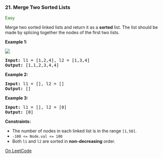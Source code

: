 ### 21. Merge Two Sorted Lists

<span style="color:green">Easy</span>

Merge two sorted linked lists and return it as a __sorted__ list. 
The list should be made by splicing together the nodes of 
the first two lists.

__Example 1:__

![](https://assets.leetcode.com/uploads/2020/10/03/merge_ex1.jpg)

<pre>
<b>Input:</b> l1 = [1,2,4], l2 = [1,3,4]
<b>Output:</b> [1,1,2,3,4,4]
</pre>

__Example 2:__
<pre>
<b>Input:</b> l1 = [], l2 = []
<b>Output:</b> []
</pre>

__Example 3:__
<pre>
<b>Input:</b> l1 = [], l2 = [0]
<b>Output:</b> [0]
</pre>

__Constraints:__
* The number of nodes in each linked list is in the range `[1,50]`.
* `-100 <= Node.val <= 100`
* Both `l1` and `l2` are sorted in __non-decreasing__ order.

[On LeetCode](https://leetcode.com/problems/merge-two-sorted-lists/)

